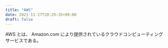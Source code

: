```yaml
---
title: "AWS"
date: 2021-11-27T20:29:35+09:00
draft: false
---
```

AWS とは、 Amazon.com により提供されているクラウドコンピューティングサービスである。